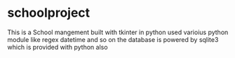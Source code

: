 # schoolproject
This is a School mangement built with tkinter in python used varioius python module like regex datetime and so on the database is powered by sqlite3 which is provided with python also 
